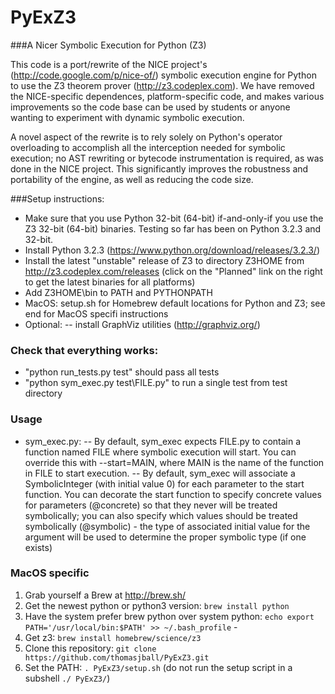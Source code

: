 PyExZ3
======

###A Nicer Symbolic Execution for Python (Z3)

This code is a port/rewrite of the NICE project's (http://code.google.com/p/nice-of/) 
symbolic execution engine for Python to use the Z3 theorem prover (http://z3.codeplex.com). We have removed 
the NICE-specific dependences, platform-specific code, and
makes various improvements so the code base can be used by students or anyone wanting to
experiment with dynamic symbolic execution. 

A novel aspect of the rewrite is to rely solely
on Python's operator overloading to accomplish all 
the  interception needed for symbolic execution; no AST rewriting or bytecode instrumentation 
is required, as was done in the NICE project. This significantly improves the robustness and 
portability of the engine, as well as reducing the code size.

###Setup instructions:

- Make sure that you use Python 32-bit (64-bit) if-and-only-if you use the Z3 32-bit (64-bit) binaries. Testing so far has been on Python 3.2.3 and 32-bit.
- Install Python 3.2.3 (https://www.python.org/download/releases/3.2.3/)
- Install the latest "unstable" release of Z3 to directory Z3HOME from http://z3.codeplex.com/releases (click on the "Planned" link on the right to get the latest binaries for all platforms)
- Add Z3HOME\bin to PATH and PYTHONPATH
- MacOS: setup.sh for Homebrew default locations for Python and Z3; see end for MacOS specifi instructions
- Optional:
-- install GraphViz utilities (http://graphviz.org/)

### Check that everything works:
- "python run_tests.py test" should pass all tests
- "python sym_exec.py test\FILE.py" to run a single test from test directory

### Usage

- sym_exec.py:
-- By default, sym_exec expects FILE.py to contain a function named FILE where symbolic execution will start. You can override this with --start=MAIN, where MAIN is the name of the function in FILE to start execution.
-- By default, sym_exec will associate a SymbolicInteger (with initial value 0) for each parameter to the start function. You can decorate the start function to specify concrete values for parameters (@concrete) so that they never will be treated symbolically; you can also specify which values should be treated symbolically (@symbolic) - the type of associated initial value for the argument will be used to determine the proper symbolic type (if one exists)

### MacOS specific

1. Grab yourself a Brew at http://brew.sh/
2. Get the newest python or python3 version: `brew install python`
3. Have the system prefer brew python over system python: `echo export PATH='/usr/local/bin:$PATH' >> ~/.bash_profile`  - 
4. Get z3: `brew install homebrew/science/z3`
5. Clone this repository: `git clone https://github.com/thomasjball/PyExZ3.git` 
6. Set the PATH: `. PyExZ3/setup.sh`  (do not run the setup script in a subshell `./ PyExZ3/`)
